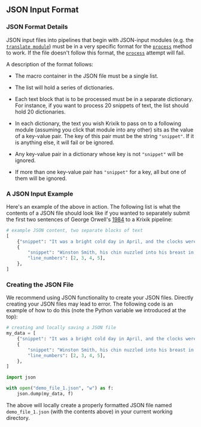 ## JSON Input Format

### JSON Format Details

JSON input files into pipelines that begin with JSON-input modules (e.g. the [`translate module`](../../modules/ai_modules/translate_module.md)) must be in a very specific format for the [`process`](../parameters_processing_files_through_pipelines/process_method.md) method to work. If the file doesn't follow this format, the [`process`](../parameters_processing_files_through_pipelines/process_method.md) attempt will fail.

A description of the format follows:

- The macro container in the JSON file must be a single list.

- The list will hold a series of dictionaries.

- Each text block that is to be processed must be in a separate dictionary. For instance, if you want to process 20 snippets of text, the list should hold 20 dictionaries.

- In each dictionary, the text you wish Krixik to pass on to a following module (assuming you click that module into any other) sits as the value of a key-value pair. The key of this pair must be the string `"snippet"`. If it is anything else, it will fail or be ignored.

- Any key-value pair in a dictionary whose key is not `"snippet"` will be ignored.

- If more than one key-value pair has `"snippet"` for a key, all but one of them will be ignored.

### A JSON Input Example

Here's an example of the above in action. The following list is what the contents of a JSON file should look like if you wanted to separately submit the first two sentences of George Orwell's <u>1984</u> to a Krixik pipeline:


```python
# example JSON content, two separate blocks of text
[
    {"snippet": "It was a bright cold day in April, and the clocks were striking thirteen.", "line_numbers": [1]},
    {
        "snippet": "Winston Smith, his chin nuzzled into his breast in an effort to escape the vile wind, slipped quickly through the glass doors of Victory Mansions, though not quickly enough to prevent a swirl of gritty dust from entering along with him.",
        "line_numbers": [2, 3, 4, 5],
    },
]
```

### Creating the JSON File

We recommend using JSON functionality to create your JSON files. Directly creating your JSON files may lead to error. The following code is an example of how to do this (note the Python variable we introduced at the top):


```python
# creating and locally saving a JSON file
my_data = [
    {"snippet": "It was a bright cold day in April, and the clocks were striking thirteen.", "line_numbers": [1]},
    {
        "snippet": "Winston Smith, his chin nuzzled into his breast in an effort to escape the vile wind, slipped quickly through the glass doors of Victory Mansions, though not quickly enough to prevent a swirl of gritty dust from entering along with him.",
        "line_numbers": [2, 3, 4, 5],
    },
]

import json

with open("demo_file_1.json", "w") as f:
    json.dump(my_data, f)
```

The above will locally create a properly formatted JSON file named `demo_file_1.json` (with the contents above) in your current working directory.
